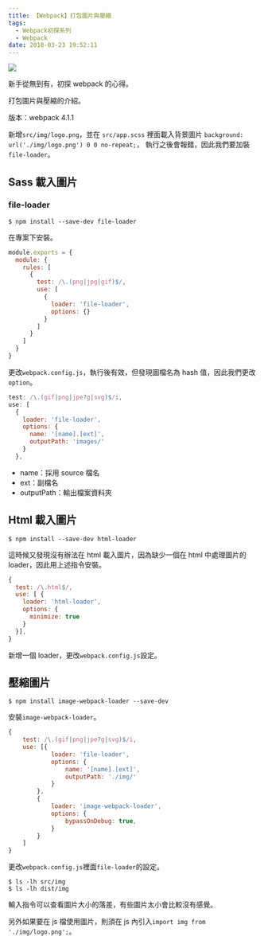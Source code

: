 ```yaml
---
title: 【Webpack】打包圖片與壓縮
tags:
  - Webpack初探系列
  - Webpack
date: 2018-03-23 19:52:11
---
```

![](/img/webpack/webpack.png)

新手從無到有，初探 webpack 的心得。

打包圖片與壓縮的介紹。

版本：webpack 4.1.1


<!-- more -->

新增`src/img/logo.png`，並在 `src/app.scss` 裡面載入背景圖片
`background: url('./img/logo.png') 0 0 no-repeat;`，
執行之後會報錯，因此我們要加裝`file-loader`。


## Sass 載入圖片

### file-loader

```
$ npm install --save-dev file-loader
```

在專案下安裝。

```js
module.exports = {
  module: {
    rules: [
      {
        test: /\.(png|jpg|gif)$/,
        use: [
          {
            loader: 'file-loader',
            options: {}  
          }
        ]
      }
    ]
  }
}
```

更改`webpack.config.js`，執行後有效，但發現圖檔名為 hash 值，因此我們更改`option`。

```js
test: /\.(gif|png|jpe?g|svg)$/i,
use: [
  {
    loader: 'file-loader',
    options: {
      name: '[name].[ext]',
      outputPath: 'images/'
    }
  },
```
- name：採用 source 檔名
- ext：副檔名
- outputPath：輸出檔案資料夾

## Html 載入圖片

```
$ npm install --save-dev html-loader
```
這時候又發現沒有辦法在 html 載入圖片，因為缺少一個在 html 中處理圖片的 loader，因此用上述指令安裝。

```js
{
  test: /\.html$/,
  use: [ {
    loader: 'html-loader',
    options: {
      minimize: true
    }
  }],
}
```

新增一個 loader，更改`webpack.config.js`設定。

## 壓縮圖片

```
$ npm install image-webpack-loader --save-dev
```

安裝`image-webpack-loader`。

```js
{
    test: /\.(gif|png|jpe?g|svg)$/i,
    use: [{
            loader: 'file-loader',
            options: {
                name: '[name].[ext]',
                outputPath: './img/'
            }
        },
        {
            loader: 'image-webpack-loader',
            options: {
                bypassOnDebug: true,
            }
        }
    ]
}
```

更改`webpack.config.js`裡面`file-loader`的設定。

```
$ ls -lh src/img
$ ls -lh dist/img
```
輸入指令可以查看圖片大小的落差，有些圖片太小會比較沒有感覺。

另外如果要在 js 檔使用圖片，則須在 js 內引入`import img from './img/logo.png';`。





